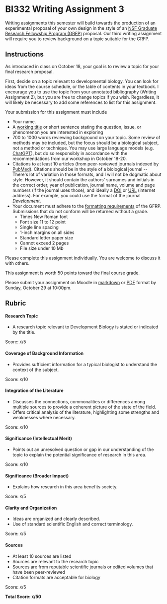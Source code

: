 # BI332 Writing Assignment 3

Writing assignments this semester will build towards the production of an experimental proposal of your own design in the style of an [NSF Graduate Research Fellowship Program (GRFP)](https://www.nsfgrfp.org/) proposal. Our third writing assignment will require you to review background on a topic suitable for the GRFP. 

## Instructions

As introduced in class on October 18, your goal is to review a topic for your final research proposal. 

First, decide on a topic relevant to developmental biology. You can look for ideas from the course schedule, or the table of contents in your textbook. I encourage you to use the topic from your annotated bibliography (Writing Assignment 2), but you are free to change topics if you wish. Regardless, it will likely be necessary to add some references to list for this assignment.

Your submission for this assignment must include 

- Your name. 
- A [working title](https://en.wikipedia.org/wiki/Working_title) or short sentence stating the question, issue, or phenomenon you are interested in exploring
- 700 to 1000 words reviewing background on your topic. Some review of methods may be included, but the focus should be a biological subject, not a method or technique. You may use large language models (e.g. [ChatGPT](https://chat.openai.com/)), but do so responsibly in accordance with the recommendations from our workshop in October 18-20. 
- Citations to at least 10 articles (from peer-reviewed journals indexed by [PubMed](https://pubmed.ncbi.nlm.nih.gov)). Citations should be in the style of a biological journal -- There's lot of variation in those formats, and I will not be dogmatic about style. However, it should contain the authors' surnames and initials in the correct order, year of publication, journal name, volume and page numbers (if the journal uses those), and ideally a [DOI](https://www.doi.org/) or [URL](https://en.wikipedia.org/wiki/URL) (internet address). For example, you could use the format of the journal *[Development](https://dev.biologists.org/content/manuscript-prep#3.3.)*.
- Your document must adhere to the [formatting requirements](https://www.nsf.gov/pubs/2023/nsf23605/nsf23605.htm#prep) of the GFRP. Submissions that do not conform will be returned without a grade.
  - Times New Roman font
  - Font size 11 to 12 point
  - Single line spacing
  - 1-inch margins on all sides
  - Standard letter paper size
  - Cannot exceed 2 pages
  - File size under 10 Mb


Please complete this assignment individually. You are welcome to discuss it with others. 

This assignment is worth 50 points toward the final course grade. 

Please submit your assignment on Moodle in [markdown](https://www.markdownguide.org/) or [PDF](https://www.adobe.com/acrobat/about-adobe-pdf.html) format by Sunday, October 29 at 10:00pm.





## Rubric

#### Research Topic

- A research topic relevant to Development Biology is stated or indicated by the title.

Score: `X`/5

#### Coverage of Background Information

- Provides sufficient information for a typical biologist to understand the context of the subject.

Score: `X`/10

#### Integration of the Literature

- Discusses the connections, commonalities or differences among multiple sources to provide a coherent picture of the state of the field.
- Offers critical analysis of the literature, highlighting some strengths and weaknesses where necessary.

Score: `X`/10

#### Significance (Intellectual Merit)

- Points out an unresolved question or gap in our understanding of the topic to explain the potential significance of research in this area.

Score: `X`/10

#### Significance (Broader Impact)

- Explains how research in this area benefits society. 

Score: `X`/5

#### Clarity and Organization

- Ideas are organized and clearly described.
- Use of standard scientific English and correct terminology.

Score: `X`/5

#### Sources

- At least 10 sources are listed
- Sources are relevant to the research topic
- Sources are from reputable scientific journals or edited volumes that have been peer-reviewed
- Citation formats are acceptable for biology

Score: `X`/5



**Total Score: `X`/50**